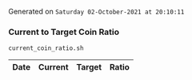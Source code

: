 Generated on `Saturday 02-October-2021 at 20:10:11`

### Current to Target Coin Ratio
`current_coin_ratio.sh`

Date|Current|Target|Ratio
---|---|---|---
